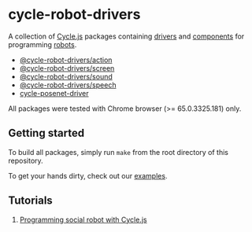 # cycle-robot-drivers

A collection of [Cycle.js](http://cycle.js.org/) packages containing [drivers](https://cycle.js.org/drivers.html) and [components](https://cycle.js.org/components.html) for programming [robots](http://pixar.wikia.com/wiki/WALL%E2%80%A2E_(character)).

* [@cycle-robot-drivers/action](./action)
* [@cycle-robot-drivers/screen](./face)
* [@cycle-robot-drivers/sound](./sound)
* [@cycle-robot-drivers/speech](./speech)
* [cycle-posenet-driver](./3rdparty/cycle-posenet-drivers)

All packages were tested with Chrome browser (>= 65.0.3325.181) only.

## Getting started

To build all packages, simply run `make` from the root directory of this repository.

To get your hands dirty, check out our [examples](./examples).

## Tutorials

1. [Programming social robot with Cycle.js](./docs/programming_socialrobot_with_cyclejs.md)
